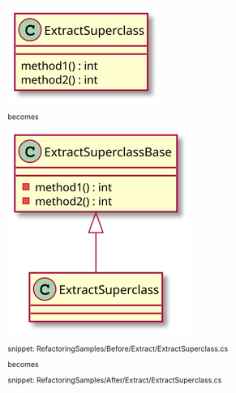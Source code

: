 
![ExtractSuperclass - Before](uml/Before/Extract/ExtractSuperclass.svg?raw=true)

becomes

![ExtractSuperclass - After](uml/After/Extract/ExtractSuperclass.svg?raw=true)

snippet: RefactoringSamples/Before/Extract/ExtractSuperclass.cs

becomes

snippet: RefactoringSamples/After/Extract/ExtractSuperclass.cs
